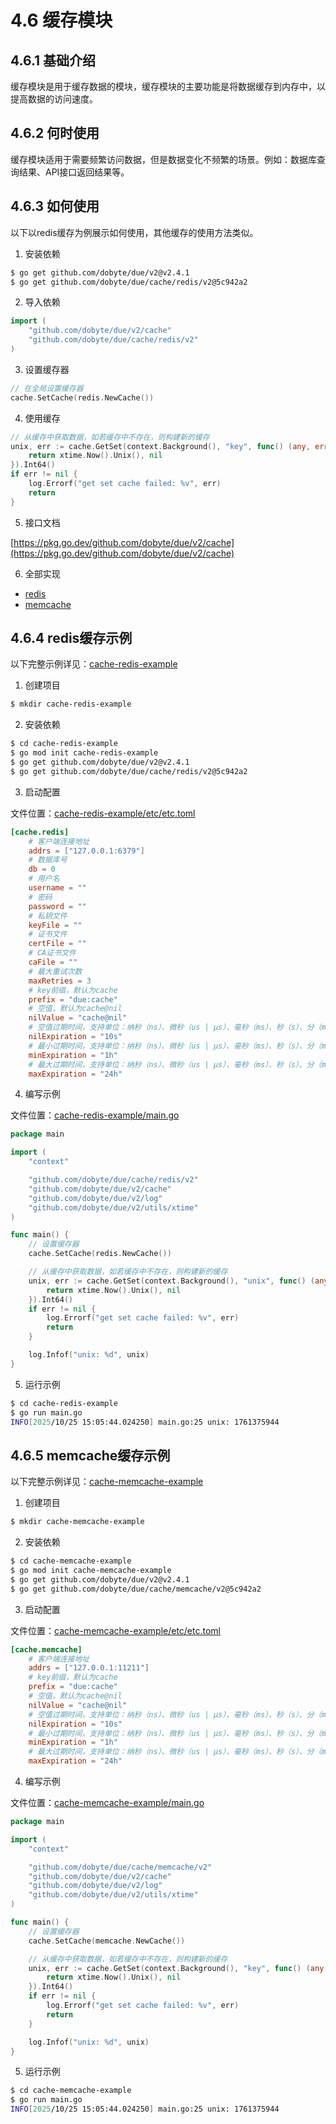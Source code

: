 # 4.6 缓存模块

## 4.6.1 基础介绍

缓存模块是用于缓存数据的模块，缓存模块的主要功能是将数据缓存到内存中，以提高数据的访问速度。

## 4.6.2 何时使用

缓存模块适用于需要频繁访问数据，但是数据变化不频繁的场景。例如：数据库查询结果、API接口返回结果等。

## 4.6.3 如何使用

以下以redis缓存为例展示如何使用，其他缓存的使用方法类似。

1. 安装依赖

```bash
$ go get github.com/dobyte/due/v2@v2.4.1
$ go get github.com/dobyte/due/cache/redis/v2@5c942a2
```

2. 导入依赖

```go
import (
	"github.com/dobyte/due/v2/cache"
	"github.com/dobyte/due/cache/redis/v2"
)
```

3. 设置缓存器

```go
// 在全局设置缓存器
cache.SetCache(redis.NewCache())
```

4. 使用缓存

```go
// 从缓存中获取数据，如若缓存中不存在，则构建新的缓存
unix, err := cache.GetSet(context.Background(), "key", func() (any, error) {
    return xtime.Now().Unix(), nil
}).Int64()
if err != nil {
    log.Errorf("get set cache failed: %v", err)
    return
}
```

5. 接口文档

[https://pkg.go.dev/github.com/dobyte/due/v2/cache](https://pkg.go.dev/github.com/dobyte/due/v2/cache)

6. 全部实现

- [redis](https://pkg.go.dev/github.com/dobyte/due/cache/redis/v2)
- [memcache](https://pkg.go.dev/github.com/dobyte/due/cache/memcache/v2)

## 4.6.4 redis缓存示例

以下完整示例详见：[cache-redis-example](https://github.com/dobyte/due-docs/tree/master/examples/cache-redis-example)

1. 创建项目

```bash
$ mkdir cache-redis-example
```

2. 安装依赖

```bash
$ cd cache-redis-example
$ go mod init cache-redis-example
$ go get github.com/dobyte/due/v2@v2.4.1
$ go get github.com/dobyte/due/cache/redis/v2@5c942a2
```

3. 启动配置

文件位置：[cache-redis-example/etc/etc.toml](https://github.com/dobyte/due-docs/blob/master/examples/cache-redis-example/etc/etc.toml)

```toml
[cache.redis]
    # 客户端连接地址
    addrs = ["127.0.0.1:6379"]
    # 数据库号
    db = 0
    # 用户名
    username = ""
    # 密码
    password = ""
    # 私钥文件
    keyFile = ""
    # 证书文件
    certFile = ""
    # CA证书文件
    caFile = ""
    # 最大重试次数
    maxRetries = 3
    # key前缀，默认为cache
    prefix = "due:cache"
    # 空值，默认为cache@nil
    nilValue = "cache@nil"
    # 空值过期时间，支持单位：纳秒（ns）、微秒（us | µs）、毫秒（ms）、秒（s）、分（m）、小时（h）、天（d）。默认为10s
    nilExpiration = "10s"
    # 最小过期时间，支持单位：纳秒（ns）、微秒（us | µs）、毫秒（ms）、秒（s）、分（m）、小时（h）、天（d）。默认为1h
    minExpiration = "1h"
    # 最大过期时间，支持单位：纳秒（ns）、微秒（us | µs）、毫秒（ms）、秒（s）、分（m）、小时（h）、天（d）。默认为24h
    maxExpiration = "24h"
```

4. 编写示例

文件位置：[cache-redis-example/main.go](https://github.com/dobyte/due-docs/blob/master/examples/cache-redis-example/main.go)

```go
package main

import (
	"context"

	"github.com/dobyte/due/cache/redis/v2"
	"github.com/dobyte/due/v2/cache"
	"github.com/dobyte/due/v2/log"
	"github.com/dobyte/due/v2/utils/xtime"
)

func main() {
	// 设置缓存器
	cache.SetCache(redis.NewCache())

	// 从缓存中获取数据，如若缓存中不存在，则构建新的缓存
	unix, err := cache.GetSet(context.Background(), "unix", func() (any, error) {
		return xtime.Now().Unix(), nil
	}).Int64()
	if err != nil {
		log.Errorf("get set cache failed: %v", err)
		return
	}

	log.Infof("unix: %d", unix)
}
```

5. 运行示例

```bash
$ cd cache-redis-example
$ go run main.go
INFO[2025/10/25 15:05:44.024250] main.go:25 unix: 1761375944
```

## 4.6.5 memcache缓存示例

以下完整示例详见：[cache-memcache-example](https://github.com/dobyte/due-docs/tree/master/examples/cache-memcache-example)

1. 创建项目

```bash
$ mkdir cache-memcache-example
```

2. 安装依赖

```bash
$ cd cache-memcache-example
$ go mod init cache-memcache-example
$ go get github.com/dobyte/due/v2@v2.4.1
$ go get github.com/dobyte/due/cache/memcache/v2@5c942a2
```

3. 启动配置

文件位置：[cache-memcache-example/etc/etc.toml](https://github.com/dobyte/due-docs/blob/master/examples/cache-memcache-example/etc/etc.toml)

```toml
[cache.memcache]
    # 客户端连接地址
    addrs = ["127.0.0.1:11211"]
    # key前缀，默认为cache
    prefix = "due:cache"
    # 空值，默认为cache@nil
    nilValue = "cache@nil"
    # 空值过期时间，支持单位：纳秒（ns）、微秒（us | µs）、毫秒（ms）、秒（s）、分（m）、小时（h）、天（d）。默认为10s
    nilExpiration = "10s"
    # 最小过期时间，支持单位：纳秒（ns）、微秒（us | µs）、毫秒（ms）、秒（s）、分（m）、小时（h）、天（d）。默认为1h
    minExpiration = "1h"
    # 最大过期时间，支持单位：纳秒（ns）、微秒（us | µs）、毫秒（ms）、秒（s）、分（m）、小时（h）、天（d）。默认为24h
    maxExpiration = "24h"
```

4. 编写示例

文件位置：[cache-memcache-example/main.go](https://github.com/dobyte/due-docs/blob/master/examples/cache-memcache-example/main.go)

```go
package main

import (
	"context"

	"github.com/dobyte/due/cache/memcache/v2"
	"github.com/dobyte/due/v2/cache"
	"github.com/dobyte/due/v2/log"
	"github.com/dobyte/due/v2/utils/xtime"
)

func main() {
	// 设置缓存器
	cache.SetCache(memcache.NewCache())

	// 从缓存中获取数据，如若缓存中不存在，则构建新的缓存
	unix, err := cache.GetSet(context.Background(), "key", func() (any, error) {
		return xtime.Now().Unix(), nil
	}).Int64()
	if err != nil {
		log.Errorf("get set cache failed: %v", err)
		return
	}

	log.Infof("unix: %d", unix)
}
```

5. 运行示例

```bash
$ cd cache-memcache-example
$ go run main.go
INFO[2025/10/25 15:05:44.024250] main.go:25 unix: 1761375944
```

